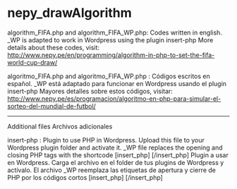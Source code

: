 # nepy_drawAlgorithm

algorithm_FIFA.php and algorithm_FIFA_WP.php: Codes written in english. _WP is adapted to work in Wordpress using the plugin insert-php
More details about these codes, visit: http://www.nepy.pe/en/programming/algorithm-in-php-to-set-the-fifa-world-cup-draw/

algoritmo_FIFA.php and algoritmo_FIFA_WP.php : Códigos escritos en español. _WP está adaptado para funcionar en Wordpress usando el plugin insert-php
Mayores detalles sobre estos códigos, visitar: http://www.nepy.pe/es/programacion/algoritmo-en-php-para-simular-el-sorteo-del-mundial-de-futbol/

----------------------------------------
Additional files
Archivos adicionales

insert-php : 
Plugin to use PHP in Wordpress. Upload this file to your Wordpress plugin folder and activate it. _WP file replaces the opening and closing PHP tags with the shortcode [insert_php] [/insert_php] 
Plugin a usar en Wordpress. Carga el archivo en el folder de tus plugins de Wordpress y actívalo. El archivo _WP reemplaza las etiquetas de apertura y cierre de PHP por los códigos cortos [insert_php] [/insert_php]  

